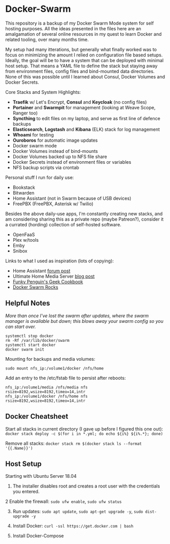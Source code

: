 # Docker-Swarm

This repository is a backup of my Docker Swarm Mode system for self hosting purposes. All the ideas presented in the files here are an amalgamation of several online resources in my quest to learn Docker and related tooling, over many months time.

My setup had many itterations, but generally what finally worked was to focus on minimizing the amount I relied on configuration file based setups.  Ideally, the goal will be to have a system that can be deployed with minimal host setup.  That means a YAML file to define the stack but staying away from environment files, config files and bind-mounted data directories.  None of this was possible until I learned about Consul, Docker Volumes and Docker Secrets.

Core Stacks and System Highlights:

- **Traefik** w/ Let's Encrypt, **Consul** and **Keycloak** (no config files)
- **Portainer** and **Swarmpit** for management (looking at Weave Scope, Ranger too)
- **Syncthing** to edit files on my laptop, and serve as first line of defence backups
- **Elasticsearch**, **Logstash** and **Kibana** (ELK) stack for log management
- **Whoami** for testing
- **Ouroboros** for automatic image updates
- Docker swarm mode
- Docker Volumes instead of bind-mounts
- Docker Volumes backed up to NFS file share
- Docker Secrets instead of environment files or variables
- NFS backup scripts via crontab

Personal stuff I run for daily use:

- Bookstack
- Bitwarden
- Home Assistant (not in Swarm because of USB devices)
- FreePBX (FreePBX, Asterisk w/ Twilio)

Besides the above daily-use apps, I'm constantly creating new stacks, and am considering sharing this as a private repo (maybe Patreon?), consider it a currated (hording) collection of self-hosted software.

- OpenFaaS 
- Plex w/tools 
- Emby
- Snibox

Links to what I used as inspiration (lots of copying):

- Home Assistant [forum post](https://community.home-assistant.io/t/my-docker-stack/43548)
- Ultimate Home Media Server [blog post](https://www.smarthomebeginner.com/docker-home-media-server-2018-basic/)
- [Funky Penguin's Geek Cookbook](https://geek-cookbook.funkypenguin.co.nz/)
- [Docker Swarm Rocks](https://dockerswarm.rocks/)

## Helpful Notes
*More than once I've lost the swarm after updates, where the swarm manager is available but down; this blows away your swarm config so you can start over.*
```
systemctl stop docker
rm -Rf /var/lib/docker/swarm
systemctl start docker
docker swarm init
```
Mounting for backups and media volumes:
```sudo mount nfs_ip:/volume1/media /nfs/media
sudo mount nfs_ip:/volume1/docker /nfs/home
```
Add an entry to the /etc/fstab file to persist after reboots:
```
nfs_ip:/volume1/media /nfs/media nfs rsize=8192,wsize=8192,timeo=14,intr
nfs_ip:/volume1/docker /nfs/home nfs rsize=8192,wsize=8192,timeo=14,intr
```

## Docker Cheatsheet

Start all stacks in current directory (I gave up before I figured this one out):
 `docker stack deploy -c $(for i in *.yml; do echo ${i%} ${i%.*}; done)`

Remove all stacks:
`docker stack rm $(docker stack ls --format '{{.Name}}')`


## Host Setup

Starting with Ubuntu Server 18.04

1. The installer disables root and creates a root user with the credentials you entered.

2  Enable the firewall:
`sudo ufw enable`, `sudo ufw status`

3. Run updates:
`sudo apt update`, `sudo apt-get upgrade -y`, `sudo dist-upgrade -y`

4. Install Docker:
`curl -ssl https://get.docker.com | bash`

5. Install Docker-Compose
